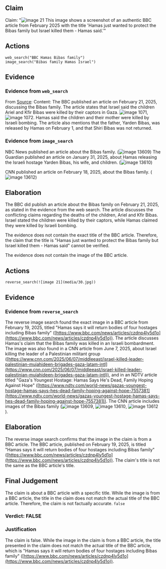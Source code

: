 ## Claim
Claim: "![image 21](media/30.jpg) This image shows a screenshot of an authentic BBC article from February 2025 with the title 'Hamas just wanted to protect the Bibas family but Israel killed them - Hamas said.'"

## Actions
```
web_search("BBC Hamas Bibas family")
image_search("Bibas family Hamas Israel")
```

## Evidence
### Evidence from `web_search`
From [Source](https://www.bbc.com/news/articles/cjry3jzedl1o): 
Content: The BBC published an article on February 21, 2025, discussing the Bibas family. The article states that Israel said the children Ariel and Kfir Bibas were killed by their captors in Gaza. ![image 1071](media/2025-07-20_10-12-1753006377-995573.jpg), ![image 1072](media/2025-07-20_10-12-1753006378-119488.jpg). Hamas said the children and their mother were killed by Israeli bombing. The article also mentions that the father, Yarden Bibas, was released by Hamas on February 1, and that Shiri Bibas was not returned.


### Evidence from `image_search`
NBC News published an article about the Bibas family. (![image 13609](media/2025-08-31_16-26-1756657613-748908.jpg)) The Guardian published an article on January 31, 2025, about Hamas releasing the Israeli hostage Yarden Bibas, his wife, and children. (![image 13610](media/2025-08-31_16-26-1756657613-973686.jpg))

CNN published an article on February 18, 2025, about the Bibas family. (![image 13612](media/2025-08-31_16-26-1756657614-072844.jpg))


## Elaboration
The BBC did publish an article about the Bibas family on February 21, 2025, as stated in the evidence from the web search. The article discusses the conflicting claims regarding the deaths of the children, Ariel and Kfir Bibas. Israel stated the children were killed by their captors, while Hamas claimed they were killed by Israeli bombing.

The evidence does not contain the exact title of the BBC article. Therefore, the claim that the title is "Hamas just wanted to protect the Bibas family but Israel killed them - Hamas said" cannot be verified.

The evidence does not contain the image of the BBC article.


## Actions
```
reverse_search(![image 21](media/30.jpg))
```

## Evidence
### Evidence from `reverse_search`
The reverse image search found the exact image in a BBC article from February 19, 2025, titled "Hamas says it will return bodies of four hostages including Bibas family" ([https://www.bbc.com/news/articles/czdnp4ly5d1o](https://www.bbc.com/news/articles/czdnp4ly5d1o)). The article discusses Hamas's claim that the Bibas family was killed in an Israeli bombardment. The image was also found in a CNN article from June 7, 2025, about Israel killing the leader of a Palestinian militant group ([https://www.cnn.com/2025/06/07/middleeast/israel-killed-leader-palestinian-mujahideen-brigades-gaza-latam-intl](https://www.cnn.com/2025/06/07/middleeast/israel-killed-leader-palestinian-mujahideen-brigades-gaza-latam-intl)), and in an NDTV article titled "Gaza's Youngest Hostage: Hamas Says He's Dead, Family Hoping Against Hope" ([https://www.ndtv.com/world-news/gazas-youngest-hostage-hamas-says-hes-dead-family-hoping-against-hope-7557381](https://www.ndtv.com/world-news/gazas-youngest-hostage-hamas-says-hes-dead-family-hoping-against-hope-7557381)). The CNN article includes images of the Bibas family (![image 13609](media/2025-08-31_16-26-1756657613-748908.jpg), ![image 13610](media/2025-08-31_16-26-1756657613-973686.jpg), ![image 13612](media/2025-08-31_16-26-1756657614-072844.jpg)).


## Elaboration
The reverse image search confirms that the image in the claim is from a BBC article. The BBC article, published on February 19, 2025, is titled "Hamas says it will return bodies of four hostages including Bibas family" ([https://www.bbc.com/news/articles/czdnp4ly5d1o](https://www.bbc.com/news/articles/czdnp4ly5d1o)). The claim's title is not the same as the BBC article's title.


## Final Judgement
The claim is about a BBC article with a specific title. While the image is from a BBC article, the title in the claim does not match the actual title of the BBC article. Therefore, the claim is not factually accurate. `false`

### Verdict: FALSE

### Justification
The claim is false. While the image in the claim is from a BBC article, the title presented in the claim does not match the actual title of the BBC article, which is "Hamas says it will return bodies of four hostages including Bibas family" ([https://www.bbc.com/news/articles/czdnp4ly5d1o](https://www.bbc.com/news/articles/czdnp4ly5d1o)).
